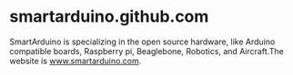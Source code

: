 smartarduino.github.com
=======================

SmartArduino is specializing in the open source hardware, like Arduino compatible boards, Raspberry pi, Beaglebone, Robotics, and Aircraft.The website is www.smartarduino.com. 

